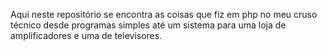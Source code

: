 Aqui neste repositório se encontra as coisas que fiz em php no meu cruso técnico desde programas simples até um sistema para uma loja de amplificadores e uma de televisores.

